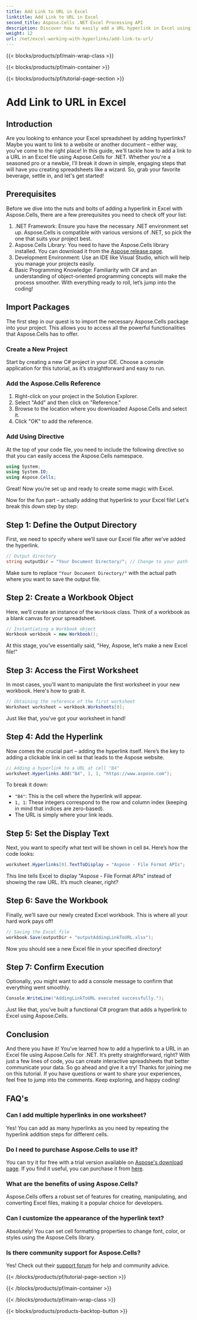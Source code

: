 ```yaml
---
title: Add Link to URL in Excel
linktitle: Add Link to URL in Excel
second_title: Aspose.Cells .NET Excel Processing API
description: Discover how to easily add a URL hyperlink in Excel using Aspose.Cells for .NET with this detailed tutorial. Streamline your spreadsheets.
weight: 12
url: /net/excel-working-with-hyperlinks/add-link-to-url/
---
```


{{< blocks/products/pf/main-wrap-class >}}

{{< blocks/products/pf/main-container >}}

{{< blocks/products/pf/tutorial-page-section >}}

# Add Link to URL in Excel

## Introduction
Are you looking to enhance your Excel spreadsheet by adding hyperlinks? Maybe you want to link to a website or another document – either way, you've come to the right place! In this guide, we'll tackle how to add a link to a URL in an Excel file using Aspose.Cells for .NET. Whether you're a seasoned pro or a newbie, I’ll break it down in simple, engaging steps that will have you creating spreadsheets like a wizard. So, grab your favorite beverage, settle in, and let's get started!
## Prerequisites
Before we dive into the nuts and bolts of adding a hyperlink in Excel with Aspose.Cells, there are a few prerequisites you need to check off your list:
1. .NET Framework: Ensure you have the necessary .NET environment set up. Aspose.Cells is compatible with various versions of .NET, so pick the one that suits your project best.
2. Aspose.Cells Library: You need to have the Aspose.Cells library installed. You can download it from the [Aspose release page](https://releases.aspose.com/cells/net/).
3. Development Environment: Use an IDE like Visual Studio, which will help you manage your projects easily.
4. Basic Programming Knowledge: Familiarity with C# and an understanding of object-oriented programming concepts will make the process smoother.
With everything ready to roll, let’s jump into the coding!
## Import Packages
The first step in our quest is to import the necessary Aspose.Cells package into your project. This allows you to access all the powerful functionalities that Aspose.Cells has to offer.
### Create a New Project
Start by creating a new C# project in your IDE. Choose a console application for this tutorial, as it’s straightforward and easy to run.
### Add the Aspose.Cells Reference
1. Right-click on your project in the Solution Explorer.
2. Select "Add" and then click on "Reference."
3. Browse to the location where you downloaded Aspose.Cells and select it.
4. Click "OK" to add the reference.
### Add Using Directive
At the top of your code file, you need to include the following directive so that you can easily access the Aspose.Cells namespace.
```csharp
using System;
using System.IO;
using Aspose.Cells;
```
Great! Now you’re set up and ready to create some magic with Excel.

Now for the fun part – actually adding that hyperlink to your Excel file! Let's break this down step by step:
## Step 1: Define the Output Directory
First, we need to specify where we’ll save our Excel file after we’ve added the hyperlink. 
```csharp
// Output directory
string outputDir = "Your Document Directory/"; // Change to your path
```
Make sure to replace `"Your Document Directory/"` with the actual path where you want to save the output file. 
## Step 2: Create a Workbook Object
Here, we’ll create an instance of the `Workbook` class. Think of a workbook as a blank canvas for your spreadsheet.
```csharp
// Instantiating a Workbook object
Workbook workbook = new Workbook();
```
At this stage, you’ve essentially said, "Hey, Aspose, let’s make a new Excel file!"
## Step 3: Access the First Worksheet
In most cases, you'll want to manipulate the first worksheet in your new workbook. Here's how to grab it.
```csharp
// Obtaining the reference of the first worksheet
Worksheet worksheet = workbook.Worksheets[0];
```
Just like that, you've got your worksheet in hand!
## Step 4: Add the Hyperlink
Now comes the crucial part – adding the hyperlink itself. Here’s the key to adding a clickable link in cell `B4` that leads to the Aspose website.
```csharp
// Adding a hyperlink to a URL at cell "B4"
worksheet.Hyperlinks.Add("B4", 1, 1, "https://www.aspose.com");
```
To break it down:
- `"B4"`: This is the cell where the hyperlink will appear.
- `1, 1`: These integers correspond to the row and column index (keeping in mind that indices are zero-based).
- The URL is simply where your link leads.
## Step 5: Set the Display Text
Next, you want to specify what text will be shown in cell `B4`. Here’s how the code looks:
```csharp
worksheet.Hyperlinks[0].TextToDisplay = "Aspose - File Format APIs";
```
This line tells Excel to display "Aspose - File Format APIs" instead of showing the raw URL. It’s much cleaner, right?
## Step 6: Save the Workbook
Finally, we’ll save our newly created Excel workbook. This is where all your hard work pays off!
```csharp
// Saving the Excel file
workbook.Save(outputDir + "outputAddingLinkToURL.xlsx");
```
Now you should see a new Excel file in your specified directory!
## Step 7: Confirm Execution
Optionally, you might want to add a console message to confirm that everything went smoothly.
```csharp
Console.WriteLine("AddingLinkToURL executed successfully.");
```
Just like that, you’ve built a functional C# program that adds a hyperlink to Excel using Aspose.Cells.
## Conclusion
And there you have it! You've learned how to add a hyperlink to a URL in an Excel file using Aspose.Cells for .NET. It’s pretty straightforward, right? With just a few lines of code, you can create interactive spreadsheets that better communicate your data. So go ahead and give it a try!
Thanks for joining me on this tutorial. If you have questions or want to share your experiences, feel free to jump into the comments. Keep exploring, and happy coding!
## FAQ's
### Can I add multiple hyperlinks in one worksheet?  
Yes! You can add as many hyperlinks as you need by repeating the hyperlink addition steps for different cells.
### Do I need to purchase Aspose.Cells to use it?  
You can try it for free with a trial version available on [Aspose's download page](https://releases.aspose.com/). If you find it useful, you can purchase it from [here](https://purchase.aspose.com/buy).
### What are the benefits of using Aspose.Cells?  
Aspose.Cells offers a robust set of features for creating, manipulating, and converting Excel files, making it a popular choice for developers.
### Can I customize the appearance of the hyperlink text?  
Absolutely! You can set cell formatting properties to change font, color, or styles using the Aspose.Cells library.
### Is there community support for Aspose.Cells?  
Yes! Check out their [support forum](https://forum.aspose.com/c/cells/9) for help and community advice.

{{< /blocks/products/pf/tutorial-page-section >}}

{{< /blocks/products/pf/main-container >}}

{{< /blocks/products/pf/main-wrap-class >}}

{{< blocks/products/products-backtop-button >}}
